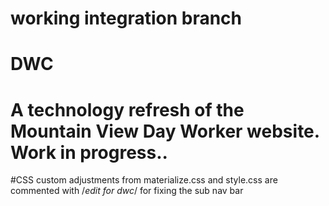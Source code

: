 # working integration branch
# DWC
# A technology refresh of the Mountain View Day Worker website. Work in progress..
#CSS custom adjustments from materialize.css and style.css are commented with /*edit for dwc*/ for fixing the sub nav bar
